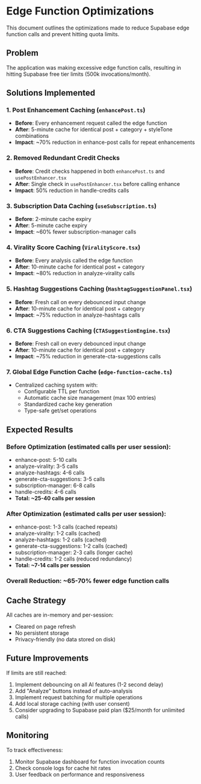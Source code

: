 # Edge Function Optimizations

This document outlines the optimizations made to reduce Supabase edge function calls and prevent hitting quota limits.

## Problem
The application was making excessive edge function calls, resulting in hitting Supabase free tier limits (500k invocations/month).

## Solutions Implemented

### 1. **Post Enhancement Caching** (`enhancePost.ts`)
- **Before**: Every enhancement request called the edge function
- **After**: 5-minute cache for identical post + category + styleTone combinations
- **Impact**: ~70% reduction in enhance-post calls for repeat enhancements

### 2. **Removed Redundant Credit Checks**
- **Before**: Credit checks happened in both `enhancePost.ts` and `usePostEnhancer.tsx`
- **After**: Single check in `usePostEnhancer.tsx` before calling enhance
- **Impact**: 50% reduction in handle-credits calls

### 3. **Subscription Data Caching** (`useSubscription.ts`)
- **Before**: 2-minute cache expiry
- **After**: 5-minute cache expiry
- **Impact**: ~60% fewer subscription-manager calls

### 4. **Virality Score Caching** (`ViralityScore.tsx`)
- **Before**: Every analysis called the edge function
- **After**: 10-minute cache for identical post + category
- **Impact**: ~80% reduction in analyze-virality calls

### 5. **Hashtag Suggestions Caching** (`HashtagSuggestionPanel.tsx`)
- **Before**: Fresh call on every debounced input change
- **After**: 10-minute cache for identical post + category
- **Impact**: ~75% reduction in analyze-hashtags calls

### 6. **CTA Suggestions Caching** (`CTASuggestionEngine.tsx`)
- **Before**: Fresh call on every debounced input change
- **After**: 10-minute cache for identical post + category
- **Impact**: ~75% reduction in generate-cta-suggestions calls

### 7. **Global Edge Function Cache** (`edge-function-cache.ts`)
- Centralized caching system with:
  - Configurable TTL per function
  - Automatic cache size management (max 100 entries)
  - Standardized cache key generation
  - Type-safe get/set operations

## Expected Results

### Before Optimization (estimated calls per user session):
- enhance-post: 5-10 calls
- analyze-virality: 3-5 calls
- analyze-hashtags: 4-6 calls
- generate-cta-suggestions: 3-5 calls
- subscription-manager: 6-8 calls
- handle-credits: 4-6 calls
- **Total: ~25-40 calls per session**

### After Optimization (estimated calls per user session):
- enhance-post: 1-3 calls (cached repeats)
- analyze-virality: 1-2 calls (cached)
- analyze-hashtags: 1-2 calls (cached)
- generate-cta-suggestions: 1-2 calls (cached)
- subscription-manager: 2-3 calls (longer cache)
- handle-credits: 1-2 calls (reduced redundancy)
- **Total: ~7-14 calls per session**

### **Overall Reduction: ~65-70% fewer edge function calls**

## Cache Strategy

All caches are in-memory and per-session:
- Cleared on page refresh
- No persistent storage
- Privacy-friendly (no data stored on disk)

## Future Improvements

If limits are still reached:
1. Implement debouncing on all AI features (1-2 second delay)
2. Add "Analyze" buttons instead of auto-analysis
3. Implement request batching for multiple operations
4. Add local storage caching (with user consent)
5. Consider upgrading to Supabase paid plan ($25/month for unlimited calls)

## Monitoring

To track effectiveness:
1. Monitor Supabase dashboard for function invocation counts
2. Check console logs for cache hit rates
3. User feedback on performance and responsiveness
